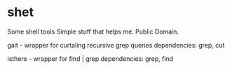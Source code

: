 # shet
Some shell tools
Simple stuff that helps me.
Public Domain.

gait - wrapper for curtaling recursive grep queries
dependencies: grep, cut

isthere - wrapper for find | grep
dependencies: grep, find
